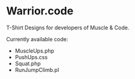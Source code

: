 # Warrior.code
T-Shirt Designs for developers of Muscle &amp; Code.

Currently available code:

- MuscleUps.php
- PushUps.css
- Squat.php
- RunJumpClimb.pl
